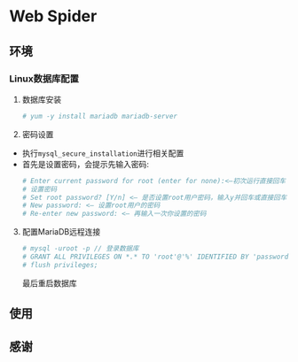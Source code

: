 # Web Spider 

## 环境
### Linux数据库配置
1. 数据库安装
    ```bash
    # yum -y install mariadb mariadb-server
    ```
2. 密码设置  
+ 执行`mysql_secure_installation`进行相关配置
+ 首先是设置密码，会提示先输入密码:
    ```bash
    # Enter current password for root (enter for none):<–初次运行直接回车
    # 设置密码
    # Set root password? [Y/n] <– 是否设置root用户密码，输入y并回车或直接回车
    # New password: <– 设置root用户的密码
    # Re-enter new password: <– 再输入一次你设置的密码
    ``` 

3. 配置MariaDB远程连接
    ```bash
    # mysql -uroot -p // 登录数据库
    # GRANT ALL PRIVILEGES ON *.* TO 'root'@'%' IDENTIFIED BY 'password' WITH GRANT OPTION;  // 将password换成密码
    # flush privileges; 
    ```
    最后重启数据库




## 使用
## 感谢
